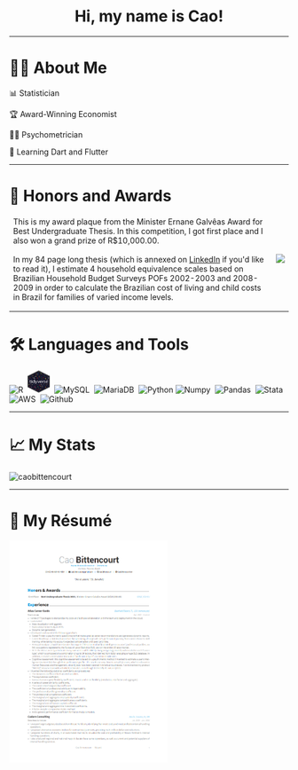 <h1 align="center">Hi, my name is Cao!</h1>

---
# 👨‍💼 About Me
📊 Statistician

🏆 Award-Winning Economist

👨‍🔬 Psychometrician

🎯 Learning Dart and Flutter

---
# 🥇 Honors and Awards
<table>
<!-- <table style="border-collapse: collapse; border: none;"> -->
  <thead>
    <td>
    <!-- <td style="border: none;"> -->
    This is my award plaque from the Minister Ernane Galvêas Award for Best Undergraduate Thesis. In this competition, I got first place and I also won a grand prize of R$10,000.00.
    <br></br>
    In my 84 page long thesis (which is annexed on <a href="https://www.linkedin.com/in/caobittencourt/overlay/1635478238095/single-media-viewer/?profileId=ACoAADDeilsBjjXHYGA9V020GfIYm-Y42f9kAbg"> LinkedIn</a> if you'd like to read it), I estimate 4 household equivalence scales based on Brazilian Household Budget Surveys POFs 2002-2003 and 2008-2009 in order to calculate the Brazilian cost of living and child costs in Brazil for families of varied income levels.
    </td>
    <td>
    <!-- <td style="border: none;"> -->
    <a href="https://www.linkedin.com/in/caobittencourt/overlay/1635529712104/single-media-viewer/?profileId=ACoAADDeilsBjjXHYGA9V020GfIYm-Y42f9kAbg" target="_blank">
    <img src="https://github.com/CaoBittencourt/CaoBittencourt/blob/main/Pr%C3%AAmio_Ministro_Ernane_Galv%C3%AAas.png" width="500" length="500"/>
    </a>
    </td>
  <tbody>
</table>

---
# 🛠️ Languages and Tools
<div align>
  <img src="https://cdn.jsdelivr.net/gh/devicons/devicon/icons/r/r-original.svg" title="R" alt="R" width="40" height="40"/>&nbsp;
  <img src="https://raw.githubusercontent.com/rstudio/hex-stickers/580e9bada770756d25dbd3696159744d1e9c9251/SVG/tidyverse.svg" title="Tidyverse" alt="Tidyverse" width="40" height="40"/>&nbsp;
  <img src="https://cdn.jsdelivr.net/gh/devicons/devicon/icons/mysql/mysql-original.svg" title="MySQL"  alt="MySQL" width="40" height="40"/>&nbsp;
  <img src="https://vetores.org/d/mariadb.svg" title="MariaDB"  alt="MariaDB" width="120" height="40"/>&nbsp;
  <img src="https://cdn.jsdelivr.net/gh/devicons/devicon/icons/python/python-original.svg" title="Python" alt="Python" width="40" height="40"/>
  <img src="https://cdn.jsdelivr.net/gh/devicons/devicon/icons/numpy/numpy-original.svg" title="Numpy" alt="Numpy" width="40" height="40"/ />&nbsp;
  <img src="https://cdn.jsdelivr.net/gh/devicons/devicon/icons/pandas/pandas-original-wordmark.svg" title="Pandas" alt="Pandas" width="40" height="40"/>&nbsp;
  <img src="https://upload.wikimedia.org/wikipedia/commons/5/5c/Stata_Logo.svg" title="Stata" alt="Stata" width="40" height="40"/>&nbsp;        
  <img src="https://cdn.jsdelivr.net/gh/devicons/devicon/icons/amazonwebservices/amazonwebservices-original.svg" title="AWS" alt="AWS" width="40" height="40"/>&nbsp;
  <img src="https://cdn.jsdelivr.net/gh/devicons/devicon/icons/github/github-original.svg" title="Github" alt="Github" width="40" height="40"/>
</div> 

---
# 📈 My Stats
<p><img align="center" src="https://github-readme-streak-stats.herokuapp.com/?user=caobittencourt&" alt="caobittencourt" /></p>

---
# 📝 My Résumé
<a href="https://www.linkedin.com/in/caobittencourt/overlay/1635541116147/single-media-viewer/?profileId=ACoAADDeilsBjjXHYGA9V020GfIYm-Y42f9kAbg" target="_blank">
  <img src="https://github.com/CaoBittencourt/CaoBittencourt/blob/main/Resume_CaoBittencourt_2023.png" widht="400" height="400"/>
</a>
